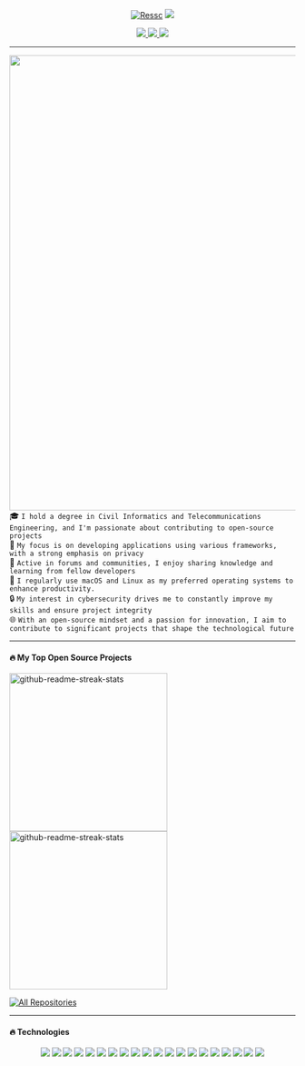 <!-- Banner section -->

<p align="center">
  <a href="https://github.com/ssebv">
    <img src="https://dccool.org/sites/default/files/2021-03/2021_ambassador-circle-hero-banner_image-only.jpg" alt="Ressc" 
  /></a>
  <!-- Typing SVG -->
  <a href="https://github.com/DenverCoder1/readme-typing-svg">
    <img src="https://readme-typing-svg.herokuapp.com?font=EB+Garamond&size=24&pause=1000&color=DCDCDCC8&center=true&vCenter=true&width=435&lines=Hi%2C+I'm+Ressc+;Frontend+-+Backend+;Cybersecurity+-+OS;I+use+macOS+and+Linux"
  /></a>
</p>
<!-- End banner section -->

<!-- Social icons section -->
<p align="center">
  <a href="https://sebastian-allende.xyz/" target="_blank">
    <img src="https://img.shields.io/static/v1?label=|&message=WEBSITE&color=23555f&style=plastic&logo=Matternet&logo-color=white"/>
  </a>
  <a href="https://www.linkedin.com/in/sebastianallende/" target="_blank">
    <img src="https://img.shields.io/static/v1?label=|&message=LINKED-IN&color=cdf998&style=plastic&logo=linkedin&logo-color=white"/>
  </a>
  <a href="https://twitter.com/undefin_3" target="_blank">
    <img src="https://img.shields.io/static/v1?label=|&message=TWITTER&color=23555f&style=plastic&logo=twitter&logo-color=white"/>
  </a>
  <!-- <a href="" target="_blank">
      <img src="https://img.shields.io/static/v1?label=|&message=ANGEL-LIST&color=cdf998&style=plastic&logo=angellist&logo-color=white"/>
  </a>
  <a href="" target="_blank">
      <img src="https://img.shields.io/static/v1?label=|&message=RESUME&color=23555f&style=plastic&logo=react&logo-color=white"/>
  </a> -->
</p>

---
<!-- Profile View Count and GitStats -->
<a>
  <img width=800 src="https://github-profile-trophy.vercel.app/?username=ssebv&column=9&theme=gruvbox&no-frame=true"/>
</a>

<!-- Description section -->
<div>
  🎓&nbsp;<code>I hold a degree in Civil Informatics and Telecommunications Engineering, and I'm passionate about contributing to open-source projects</code>
</div>
<div>
  📱&nbsp;<code>My focus is on developing applications using various frameworks, with a strong emphasis on privacy</code>
</div>
<div>
  💬&nbsp;<code>Active in forums and communities, I enjoy sharing knowledge and learning from fellow developers</code>
</div>
<div>
  🐧&nbsp;<code>I regularly use macOS and Linux as my preferred operating systems to enhance productivity. </code>
</div>
<div>
  🔒&nbsp;<code>My interest in cybersecurity drives me to constantly improve my skills and ensure project integrity</code>
</div>
<div>
  🌐&nbsp;<code>With an open-source mindset and a passion for innovation, I aim to contribute to significant projects that shape the technological future</code>
</div>

---
<h4>🔥 My Top Open Source Projects</h4>
<p align="left">
  <a href="https://github.com/Ssebv/ChatGPT-API-Transition-Guide"><img width="278" src="https://denvercoder1-github-readme-stats.vercel.app/api/pin/?username=ssebv&repo=ChatGPT-API-Transition-Guide&theme=react&bg_color=1F222E&title_color=3B9C9C&hide_border=true&icon_color=3B9C9C&show_icons=false" alt="github-readme-streak-stats"></a>
  <a href="https://github.com/Ssebv/ecommerce-fastapi-rest"><img width="278" src="https://denvercoder1-github-readme-stats.vercel.app/api/pin/?username=ssebv&repo=ecommerce-fastapi-rest&theme=react&bg_color=1F222E&title_color=3B9C9C&hide_border=true&icon_color=3B9C9C&show_icons=false" alt="github-readme-streak-stats"></a>

</p>
<!-- Add more --> 
<a href="https://github.com/ssebv?tab=repositories&sort=stargazers"><img alt="All Repositories" title="All Repositories" src="https://custom-icon-badges.demolab.com/badge/-Click%20Here%20For%20All%20My%20Repos-1F222E?style=for-the-badge&logoColor=white&logo=repo"/></a>


---

<h4>🔥 Technologies </h4>

<p align="center">
    <img src="https://img.shields.io/static/v1?label=|&message=HTML5&color=23555f&style=plastic&logo=html5"/>
    <img src="https://img.shields.io/static/v1?label=|&message=CSS3&color=285f65&style=plastic&logo=css3"/>
    <img src="https://img.shields.io/static/v1?label=|&message=BOOTSTRAP&color=316c5e&style=plastic&logo=bootstrap"/>
    <img src="https://img.shields.io/static/v1?label=|&message=JAVASCRIPT&color=3c7f5d&style=plastic&logo=javascript"/>
    <img src="https://img.shields.io/static/v1?label=|&message=TYPESCRIPT&color=4a935c&style=plastic&logo=typescript"/>
    <img src="https://img.shields.io/static/v1?label=|&message=REACT.JS&color=4a935c&style=plastic&logo=react"/>
    <img src="https://img.shields.io/static/v1?label=|&message=QWIK&color=4a935c&style=plastic&logo="/>
    <img src="https://img.shields.io/static/v1?label=|&message=PYTHON&color=52985b&style=plastic&logo=python"/>
    <img src="https://img.shields.io/static/v1?label=|&message=R&color=52985b&style=plastic&logo=r"/>
    <img src="https://img.shields.io/static/v1?label=|&message=C&color=52985b&style=plastic&logo=c"/>
    <img src="https://img.shields.io/static/v1?label=|&message=JAVA&color=cdf998&style=plastic&logo=java"/>
    <img src="https://img.shields.io/static/v1?label=|&message=ORACLE&color=cdd148&style=plastic&logo=oracle"/>
    <img src="https://img.shields.io/static/v1?label=|&message=DART&color=bbb111&style=plastic&logo=dart"/>
    <img src="https://img.shields.io/static/v1?label=|&message=FLUTTER&color=bbb111&style=plastic&logo=flutter"/>
    <img src="https://img.shields.io/static/v1?label=|&message=LINUX&color=bbb111&style=plastic&logo=linux"/>
    <img src="https://img.shields.io/static/v1?label=|&message=MACOS&color=bbb111&style=plastic&logo=macos"/>
    <img src="https://img.shields.io/static/v1?label=|&message=GIT&color=cbb148&style=plastic&logo=git"/>
    <img src="https://img.shields.io/static/v1?label=|&message=BASH SCRIPTING&color=cbb148&style=plastic&logo=GNU Bash"/>
    <img src="https://img.shields.io/static/v1?label=|&message=VIM&color=cbb148&style=plastic&logo=Vim"/>
    <img src="https://img.shields.io/static/v1?label=|&message=SQL&color=cbb148&style=plastic&logo=SQL"/>
</p>
